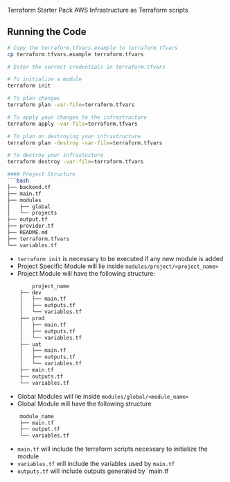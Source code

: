 Terraform Starter Pack
AWS Infrastructure as Terraform scripts

## Running the Code
```bash
# Copy the terraform.tfvars.example to terraform.tfvars
cp terraform.tfvars.example terraform.tfvars

# Enter the correct credentials in terraform.tfvars

# To initialize a module 
terraform init

# To plan changes
terraform plan -var-file=terraform.tfvars

# To apply your changes to the infrastructure
terraform apply -var-file=terraform.tfvars

# To plan on destroying your infrastructure
terraform plan -destroy -var-file=terraform.tfvars

# To destroy your infrastucture
terraform destroy -var-file=terraform.tfvars

#### Project Structure
```bash
├── backend.tf
├── main.tf
├── modules
│   ├── global
│   └── projects
├── output.tf
├── provider.tf
├── README.md
├── terraform.tfvars
└── variables.tf
```
* `terraform init` is necessary to be executed if any new module is added
* Project Specific Module will lie inside `modules/project/<project_name>`
* Project Module will have the following structure:

```bash
        project_name
    ├── dev
    │   ├── main.tf
    │   ├── outputs.tf
    │   └── variables.tf
    ├── prod
    │   ├── main.tf
    │   ├── outputs.tf
    │   └── variables.tf
    ├── uat
    │   ├── main.tf
    │   ├── outputs.tf
    │   └── variables.tf
    ├── main.tf
    ├── outputs.tf
    └── variables.tf
```

* Global Modules will lie inside `modules/global/<module_name>`
* Global Module will have the following structure
```bash
    module_name
    ├── main.tf
    ├── output.tf
    └── variables.tf
```
* `main.tf` will include the terraform scripts necessary to initialize the module
* `variables.tf` will include the variables used by `main.tf`
* `outputs.tf` will include outputs generated by `main.tf

